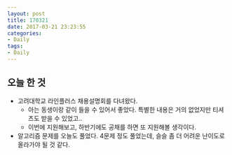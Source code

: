 ```yaml
---
layout: post
title: 170321
date: 2017-03-21 23:23:55
categories:
- Daily
tags:
- Daily
---
```


## 오늘 한 것

*   고려대학교 라인플러스 채용설명회를 다녀왔다.
    *   아는 동생이랑 같이 들을 수 있어서 좋았다. 특별한 내용은 거의 없었지만 티셔츠도 받을 수 있었고..
    *   이번에 지원해보고, 하반기에도 공채를 하면 또 지원해볼 생각이다.
*   알고리즘 문제를 오늘도 풀었다. 4문제 정도 풀었는데, 슬슬 좀 더 어려운 난이도로 올라가야 될 것 같다.

